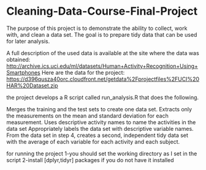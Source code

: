 # Cleaning-Data-Course-Final-Project
The purpose of this project is to demonstrate the ability to collect, work with, and clean a data set. The goal is to prepare tidy data that can be used for later analysis. 

A full description of the used data is available at the site where the data was obtained:
http://archive.ics.uci.edu/ml/datasets/Human+Activity+Recognition+Using+Smartphones
Here are the data for the project:
https://d396qusza40orc.cloudfront.net/getdata%2Fprojectfiles%2FUCI%20HAR%20Dataset.zip

the project develops a R script called run_analysis.R that does the following.

Merges the training and the test sets to create one data set.
Extracts only the measurements on the mean and standard deviation for each measurement.
Uses descriptive activity names to name the activities in the data set
Appropriately labels the data set with descriptive variable names.
From the data set in step 4, creates a second, independent tidy data set with the average of each variable for each activity and each subject.

for running the project 
1-you should set the working directory as I set in the script
2-install [dplyr,tidyr] packages if you do not have it installed
